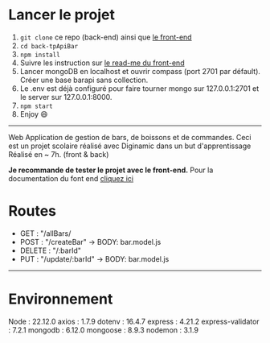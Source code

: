 # Lancer le projet

1. `git clone` ce repo (back-end) ainsi que [le front-end](https://github.com/Ozneeee/front-tp-api-bar.git)
2. `cd back-tpApiBar`
3. `npm install`
4. Suivre les instruction sur [le read-me du front-end](https://github.com/Ozneeee/front-tp-api-bar.git)
5. Lancer mongoDB en localhost et ouvrir compass (port 2701 par défault). Créer une base barapi sans collection.
6. Le .env est déjà configuré pour faire tourner mongo sur 127.0.0.1:2701 et le server sur 127.0.0.1:8000.
7. `npm start`
8. Enjoy 😄

---

Web Application de gestion de bars, de boissons et de commandes.
Ceci est un projet scolaire réalisé avec Diginamic dans un but d'apprentissage
Réalisé en ~ 7h. (front & back)

**Je recommande de tester le projet avec le front-end.** Pour la documentation du font end [cliquez ici](https://github.com/Ozneeee/front-tp-api-bar.git)

# Routes

- GET : "/allBars/
- POST : "/createBar" -> BODY: bar.model.js
- DELETE : "/:barId"
- PUT : "/update/:barId" -> BODY: bar.model.js

---

# Environnement

Node : 22.12.0
axios : 1.7.9
dotenv : 16.4.7
express : 4.21.2
express-validator : 7.2.1
mongodb : 6.12.0
mongoose : 8.9.3
nodemon : 3.1.9
